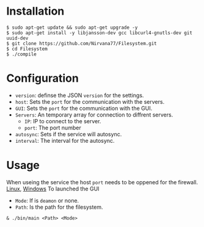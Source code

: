 
# Installation
```
$ sudo apt-get update && sudo apt-get upgrade -y
$ sudo apt-get install -y libjansson-dev gcc libcurl4-gnutls-dev git uuid-dev
$ git clone https://github.com/Nirvana77/Filesystem.git
$ cd Filesystem
$ ./compile
```
# Configuration
- `version`: definse the JSON `version` for the settings.
- `host`: Sets the `port` for the communication with the servers.
- `GUI`: Sets the `port` for the communication with the GUI.
- `Servers`: An temporary array for connection to diffrent servers. 
    - `IP`: IP to connect to the server.
    - `port`: The port number
- `autosync`: Sets if the service will autosync.
- `interval`: The interval for the autosync.

# Usage
When useing the service the host `port` needs to be oppened for the firewall. [Linux](https://www.cyberciti.biz/faq/how-to-open-firewall-port-on-ubuntu-linux-12-04-14-04-lts/), [Windows](https://learn.microsoft.com/en-us/answers/questions/291348/can39t-open-ports-in-windows-10.html)
To launched the GUI

- `Mode`: If is `deamon` or none.
- `Path`: Is the path for the filesystem.

```
& ./bin/main <Path> <Mode>
```